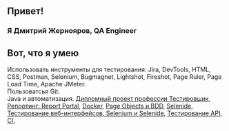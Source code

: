 ## Привет!
### Я Дмитрий Жернояров, QA Engineer
## Вот, что я умею
Использовать инструменты для тестирования: Jira, DevTools, HTML, CSS, Postman, Selenium, Bugmagnet, Lightshot, Fireshot, Page Ruler, Page Load Time, Apache JMeter.  
Пользоватсья Git.  
Java и автоматизация. [Дипломный проект профессии Тестировщик](https://github.com/CragHackGit/Netology_QA_Diploma), [Репортинг: Report Portal](https://github.com/CragHackGit/Netology22Patterns), [Docker](https://github.com/CragHackGit/Netology25Docker), [Page Objects и BDD](https://github.com/CragHackGit/Netology24PageObjects), [Selenide](https://github.com/CragHackGit/Netology21CardDelivery/tree/main), [Тестирование веб-интерфейсов, Selenium и Selenide](https://github.com/CragHackGit/Netology20CardOrder), [Тестирование API](https://github.com/CragHackGit/Netology19PostmanEcho/tree/main), [CI](https://github.com/CragHackGit/CragHackGit-Netology18_API_CI), 

